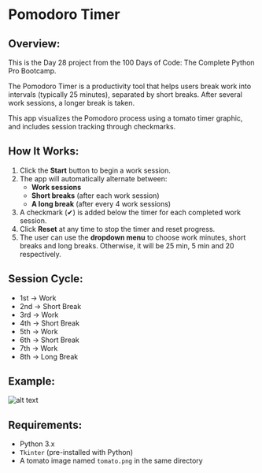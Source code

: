 # **Pomodoro Timer**

## **Overview:**
This is the Day 28 project from the 100 Days of Code: The Complete Python Pro Bootcamp.

The Pomodoro Timer is a productivity tool that helps users break work into intervals (typically 25 minutes), separated by short breaks. After several work sessions, a longer break is taken.

This app visualizes the Pomodoro process using a tomato timer graphic, and includes session tracking through checkmarks.

## **How It Works:**
1. Click the **Start** button to begin a work session.
2. The app will automatically alternate between:
   - **Work sessions**
   - **Short breaks** (after each work session)
   - **A long break** (after every 4 work sessions)
3. A checkmark (✔) is added below the timer for each completed work session.
5. Click **Reset** at any time to stop the timer and reset progress.
6. The user can use the **dropdown menu** to choose work minutes, short breaks and long breaks. Otherwise, it will be 25 min, 5 min and 20 respectively.

## **Session Cycle:**
- 1st → Work  
- 2nd → Short Break  
- 3rd → Work  
- 4th → Short Break  
- 5th → Work  
- 6th → Short Break  
- 7th → Work  
- 8th → Long Break  

## **Example:**
![alt text](https://github.com/Bosaif39/example-pics/blob/main/D_28.png?raw=true)

## **Requirements:**
- Python 3.x
- `Tkinter` (pre-installed with Python)
- A tomato image named `tomato.png` in the same directory
